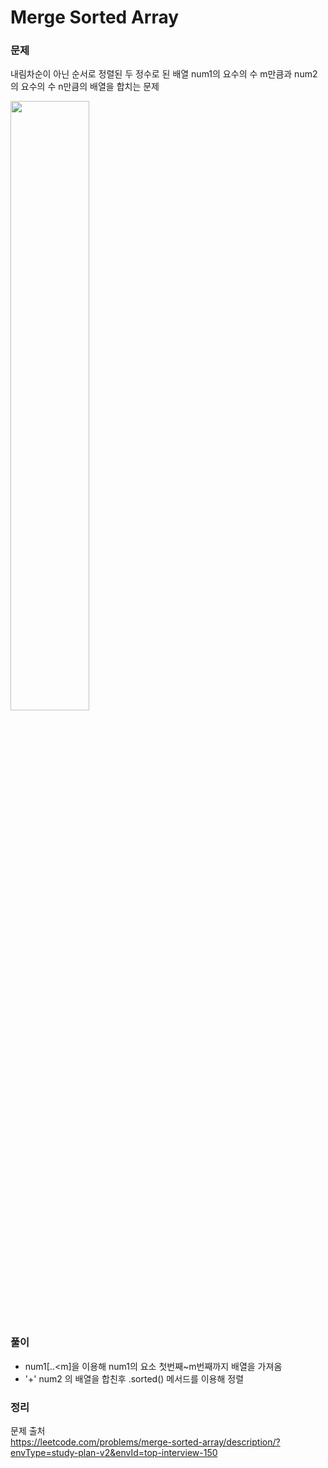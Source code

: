 #  Merge Sorted Array

### 문제
내림차순이 아닌 순서로 정렬된 두 정수로 된 배열 num1의 요수의 수 m만큼과 num2의 요수의 수 n만큼의 배열을 합치는 문제

<img width="50%" src = "https://hackmd.io/_uploads/H1kdOz5Op.png">

### 풀이 <br>
- num1[..<m]을 이용해 num1의 요소 첫번째~m번째까지 배열을 가져옴 
- '+' num2 의 배열을 합친후 .sorted() 메서드를 이용해 정렬 

### 정리 <br>


문제 출처 <br>
https://leetcode.com/problems/merge-sorted-array/description/?envType=study-plan-v2&envId=top-interview-150

